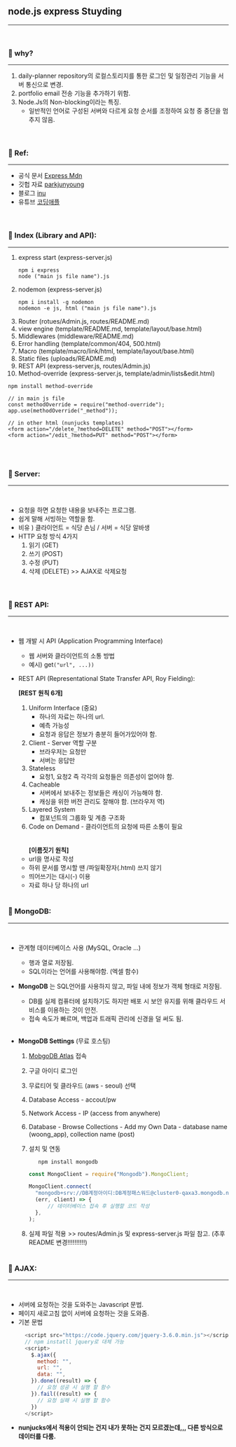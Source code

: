 ## node.js express Stuyding

---

<br>

### 📌 why?

---

1. daily-planner repository의 로컬스토리지를 통한 로그인 및 일정관리 기능을 서버 통신으로 변경.
2. portfolio email 전송 기능을 추가하기 위함.
3. Node.Js의 Non-blocking이라는 특징.
   - 일반적인 언어로 구성된 서버와 다르게 요청 순서를 조정하여 요청 중 중단을 멈추지 않음.
     <br>  
     <br>

### 📌 Ref:

---

- 공식 문서 [Express Mdn](https://developer.mozilla.org/ko/docs/Learn/Server-side/Express_Nodejs/Introduction)
- 깃헙 자료 [parkjunyoung](https://github.com/parkjunyoung/express-online)
- 블로그 [inu](https://inuplace.tistory.com/643?category=933545)
- 유튜브 [코딩애플](https://www.youtube.com/channel/UCSLrpBAzr-ROVGHQ5EmxnUg)
  <br>  
  <br>

### 📌 Index (Library and API):

---

1. express start (express-server.js)
   ```
   npm i express
   node ("main js file name").js
   ```
2. nodemon (express-server.js)
   ```
   npm i install -g nodemon
   nodemon -e js, html ("main js file name").js
   ```
3. Router (rotues/Admin.js, routes/README.md)
4. view engine (template/README.md, template/layout/base.html)
5. Middlewares (middleware/README.md)
6. Error handling (template/common/404, 500.html)
7. Macro (template/macro/link/html, template/layout/base.html)
8. Static files (uploads/README.md)
9. REST API (express-server.js, routes/Admin.js)
10. Method-override (express-server.js, template/admin/lists&edit.html)

```
npm install method-override

// in main js file
const methodOverride = require("method-override");
app.use(methodOverride("_method"));

// in other html (nunjucks templates)
<form action="/delete_?method=DELETE" method="POST"></form>
<form action="/edit_?method=PUT" method="POST"></form>
```

   <br>
   <br>

### 📌 Server:

---

<br>

- 요청을 하면 요청한 내용을 보내주는 프로그램.
- 쉽게 말해 서빙하는 역할을 함.
- 비유 ) 클라이언트 = 식당 손님 / 서버 = 식당 알바생
- HTTP 요청 방식 4가지
  1.  읽기 (GET)
  2.  쓰기 (POST)
  3.  수정 (PUT)
  4.  삭제 (DELETE) >> AJAX로 삭제요청  
      <br>
      <br>

### 📌 REST API:

---

<br>

- 웹 개발 시 API (Application Programming Interface)

  - 웹 서버와 클라이언트의 소통 방법
  - 예시) get`("url", ...))`

- REST API (Representational State Transfer API, Roy Fielding):

  **[REST 원칙 6개]**

  1.  Uniform Interface (중요)
      - 하나의 자료는 하나의 url.
      - 예측 가능성
      - 요청과 응답은 정보가 충분히 들어가있어야 함.
  2.  Client - Server 역할 구분
      - 브라우저는 요청만
      - 서버는 응답만
  3.  Stateless
      - 요청1, 요청2 즉 각각의 요청들은 의존성이 없어야 함.
  4.  Cacheable
      - 서버에서 보내주는 정보들은 캐싱이 가능해야 함.
      - 캐싱을 위한 버전 관리도 잘해야 함. (브라우저 역)
  5.  Layered System
      - 컴포넌트의 그룹화 및 계층 구조화
  6.  Code on Demand - 클라이언트의 요청에 따른 소통이 필요  
      <br>
      <br>
      **[이름짓기 원칙]**

  - url을 명사로 작성
  - 하위 문서를 명시할 땐 /파일확장자(.html) 쓰지 않기
  - 띄어쓰기는 대시(-) 이용
  - 자료 하나 당 하나의 url
    <br>
    <br>

### 📌 MongoDB:

---

<br>

- 관계형 데이터베이스 사용 (MySQL, Oracle ...)
  - 행과 열로 저장됨.
  - SQL이라는 언어를 사용해야함. (엑셀 함수)
- **MongoDB** 는 SQL언어를 사용하지 않고, 파일 내에 정보가 객체 형태로 저장됨.

  - DB를 실제 컴퓨터에 설치하기도 하지만 배포 시 보안 유지를 위해 클라우드 서비스를 이용하는 것이 안전.
  - 접속 속도가 빠르며, 백업과 트래픽 관리에 신경을 덜 써도 됨.  
    <br>

- **MongoDB Settings** (무료 호스팅)

  1.  [MobgoDB Atlas](https://www.mongodb.com/cloud/atlas/lp/try2?https://www.mongodb.com/cloud/atlas/lp/try2-aterms&utm_source=google&utm_campaign=gs_apac_south_korea_search_core_brand_atlas_desktop&utm_term=mongodb%20atlas&utm_medium=cpc_paid_search&utm_ad=e&utm_ad_campaign_id=12212624365&adgroup=115749706543&gclid=CjwKCAjw3cSSBhBGEiwAVII0Z_VbB0FGyTHppv24KCVIr-Kn7ARePSG0yPsoPpFvJrOaZAznxERkahoCoKsQAvD_BwE) 접속
  2.  구글 아이디 로그인
  3.  무료티어 및 클라우드 (aws - seoul) 선택
  4.  Database Access - accout/pw
  5.  Network Access - IP (access from anywhere)
  6.  Database - Browse Collections - Add my Own Data - database name (woong_app), collection name (post)
  7.  설치 및 연동

      ```
         npm install mongodb
      ```

      ```javascript
      const MongoClient = require("Mongodb").MongoClient;

      MongoClient.connect(
      	"mongodb+srv://DB계정아이디:DB계정패스워드@cluster0-qaxa3.mongodb.net/데이터베이스이름?retryWrites=true&w=majority",
      	(err, client) => {
      		// 데이터베이스 접속 후 실행할 코드 작성
      	},
      );
      ```

  8.  실제 파일 적용 >> routes/Admin.js 및 express-server.js 파일 참고. (추후 README 변경!!!!!!!!!!)
      <br>
      <br>

### 📌 AJAX:

---

<br>

- 서버에 요청하는 것을 도와주는 Javascript 문법.
- 페이지 새로고침 없이 서버에 요청하는 것을 도와줌.
- 기본 문법
  ```javascript
    <script src="https://code.jquery.com/jquery-3.6.0.min.js"></script>
    // npm instatll jquery로 대체 가능
    <script>
      $.ajax({
        method: "",
        url: "",
        data: "",
      }).done((result) => {
        // 요청 성공 시 실행 할 함수
      }).fail((result) => {
        // 요청 실패 시 실행 할 함수
      })
    </script>
  ```
- **nunjucks에서 적용이 안되는 건지 내가 못하는 건지 모르겠는데,,, 다른 방식으로 데이터를 다룸.**
